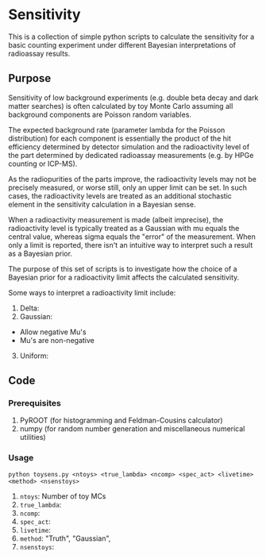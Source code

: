 # Sensitivity

This is a collection of simple python scripts to calculate the sensitivity for a basic counting experiment under different Bayesian interpretations of radioassay results.

## Purpose

Sensitivity of low background experiments (e.g. double beta decay and dark matter searches) is often calculated by toy Monte Carlo assuming all background components are Poisson random variables. 

The expected background rate (parameter lambda for the Poisson distribution) for each component is essentially the product of the hit efficiency determined by detector simulation and the radioactivity level of the part determined by dedicated radioassay measurements (e.g. by HPGe counting or ICP-MS).

As the radiopurities of the parts improve, the radioactivity levels may not be precisely measured, or worse still, only an upper limit can be set. In such cases, the radioactivity levels are treated as an additional stochastic element in the sensitivity calculation in a Bayesian sense. 

When a radioactivity measurement is made (albeit imprecise), the radioactivity level is typically treated as a Gaussian with mu equals the central value, whereas sigma equals the "error" of the measurement. When only a limit is reported, there isn't an intuitive way to interpret such a result as a Bayesian prior. 

The purpose of this set of scripts is to investigate how the choice of a Bayesian prior for a radioactivity limit affects the calculated sensitivity.

Some ways to interpret a radioactivity limit include:
1. Delta:
2. Gaussian:
  * Allow negative Mu's
  * Mu's are non-negative
3. Uniform:


## Code

### Prerequisites
1. PyROOT (for histogramming and Feldman-Cousins calculator)
2. numpy (for random number generation and miscellaneous numerical utilities)

### Usage
`python toysens.py <ntoys> <true_lambda> <ncomp> <spec_act> <livetime> <method> <nsenstoys>`

1. `ntoys`: Number of toy MCs
2. `true_lambda`: 
3. `ncomp`: 
4. `spec_act`:
5. `livetime`: 
6. `method`: "Truth", "Gaussian",
7. `nsenstoys`:
